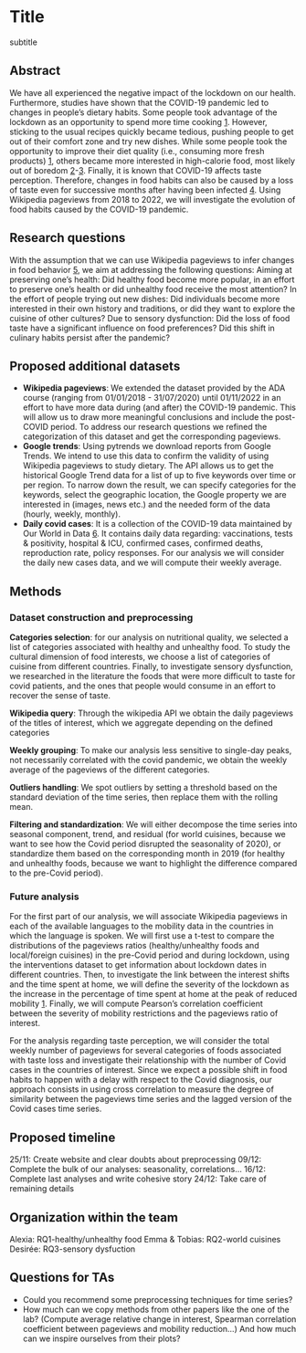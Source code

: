 # Title
subtitle

## Abstract

We have all experienced the negative impact of the lockdown on our health. Furthermore, studies have shown that the COVID-19 pandemic led to changes in people’s dietary habits. Some people took advantage of the lockdown as an opportunity to spend more time cooking [1](https://www.sciencedirect.com/science/article/pii/S0195666321006504). However, sticking to the usual recipes quickly became tedious, pushing people to get out of their comfort zone and try new dishes. While some people took the opportunity to improve their diet quality (i.e., consuming more fresh products) [1](https://www.sciencedirect.com/science/article/pii/S0195666321006504), others became more interested in high-calorie food, most likely out of boredom [2](https://www.nature.com/articles/s41467-022-28498-z)-[3](https://link.springer.com/article/10.1007/s13679-021-00466-6). Finally, it is known that COVID-19 affects taste perception. Therefore, changes in food habits can also be caused by a loss of taste even for successive months after having been infected [4](https://www.swft.nhs.uk/application/files/7215/8876/5922/Loss_of_taste_COVID.pdf). Using Wikipedia pageviews from 2018 to 2022, we will investigate the evolution of food habits caused by the COVID-19 pandemic.

## Research questions

With the assumption that we can use Wikipedia pageviews to infer changes in food behavior [5](https://www.mdpi.com/2072-6643/13/11/3683/htm), we aim at addressing the following questions: Aiming at preserving one’s health: Did healthy food become more popular, in an effort to preserve one’s health or did unhealthy food receive the most attention? In the effort of people trying out new dishes: Did individuals become more interested in their own history and traditions, or did they want to explore the cuisine of other cultures? Due to sensory dysfunction: Did the loss of food taste have a significant influence on food preferences? Did this shift in culinary habits persist after the pandemic?

## Proposed additional datasets

- **Wikipedia pageviews**: We extended the dataset provided by the ADA course (ranging from 01/01/2018 - 31/07/2020) until 01/11/2022 in an effort to have more data during (and after) the COVID-19 pandemic. This will allow us to draw more meaningful conclusions and include the post-COVID period. To address our research questions we refined the categorization of this dataset and get the corresponding pageviews.
- **Google trends**: Using pytrends we download reports from Google Trends. We intend to use this data to confirm the validity of using Wikipedia pageviews to study dietary. The API allows us to get the historical Google Trend data for a list of up to five keywords over time or per region. To narrow down the result, we can specify categories for the keywords, select the geographic location, the Google property we are interested in (images, news etc.) and the needed form of the data (hourly, weekly, monthly).
- **Daily covid cases**: It is a collection of the COVID-19 data maintained by Our World in Data [6](https://github.com/owid/covid-19-data/tree/master/public/data). It contains daily data regarding: vaccinations, tests & positivity, hospital & ICU, confirmed cases, confirmed deaths, reproduction rate, policy responses. For our analysis we will consider the daily new cases data, and we will compute their weekly average.

## Methods

### Dataset construction and preprocessing

**Categories selection**: for our analysis on nutritional quality, we selected a list of categories associated with healthy and unhealthy food. To study the cultural dimension of food interests, we choose a list of categories of cuisine from different countries. Finally, to investigate sensory dysfunction, we researched in the literature the foods that were more difficult to taste for covid patients, and the ones that people would consume in an effort to recover the sense of taste.

**Wikipedia query**: Through the wikipedia API we obtain the daily pageviews of the titles of interest, which we aggregate depending on the defined categories 

**Weekly grouping**: To make our analysis less sensitive to single-day peaks, not necessarily correlated with the covid pandemic, we obtain the weekly average of the pageviews of the different categories. 

**Outliers handling**: We spot outliers by setting a threshold based on the standard deviation of the time series, then replace them with the rolling mean.

**Filtering and standardization**: We will either decompose the time series into seasonal component, trend, and residual (for world cuisines, because we want to see how the Covid period disrupted the seasonality of 2020), or standardize them based on the corresponding month in 2019 (for healthy and unhealthy foods, because we want to highlight the difference compared to the pre-Covid period).

### Future analysis

For the first part of our analysis, we will associate Wikipedia pageviews in each of the available languages to the mobility data in the countries in which the language is spoken. We will first use a t-test to compare the distributions of the pageviews ratios (healthy/unhealthy foods and local/foreign cuisines) in the pre-Covid period and during lockdown, using the interventions dataset to get information about lockdown dates in different countries. Then, to investigate the link between the interest shifts and the time spent at home, we will define the severity of the lockdown as the increase in the percentage of time spent at home at the peak of reduced mobility [1](https://www.nature.com/articles/s41467-022-28498-z). Finally, we will compute Pearson’s correlation coefficient between the severity of mobility restrictions and the pageviews ratio of interest.

For the analysis regarding taste perception, we will consider the total weekly number of pageviews for several categories of foods associated with taste loss and investigate their relationship with the number of Covid cases in the countries of interest. Since we expect a possible shift in food habits to happen with a delay with respect to the Covid diagnosis, our approach consists in using cross correlation to measure the degree of similarity between the pageviews time series and the lagged version of the Covid cases time series.

## Proposed timeline

25/11: Create website and clear doubts about preprocessing
09/12: Complete the bulk of our analyses: seasonality, correlations…
16/12: Complete last analyses and write cohesive story
24/12: Take care of remaining details

## Organization within the team

Alexia: RQ1-healthy/unhealthy food
Emma & Tobias: RQ2-world cuisines
Desirée: RQ3-sensory dysfuction


## Questions for TAs

- Could you recommend some preprocessing techniques for time series?
- How much can we copy methods from other papers like the one of the lab? (Compute average relative change in interest, Spearman correlation coefficient between pageviews and mobility reduction…) And how much can we inspire ourselves from their plots?
